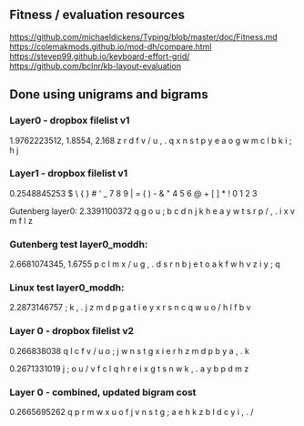 ## Fitness / evaluation resources
https://github.com/michaeldickens/Typing/blob/master/doc/Fitness.md
https://colemakmods.github.io/mod-dh/compare.html
https://stevep99.github.io/keyboard-effort-grid/
https://github.com/bclnr/kb-layout-evaluation

## Done using unigrams and bigrams
### Layer0 - dropbox filelist v1
1.9762223512, 1.8554, 2.168
z r d f v / u , . q
x n s t p y e a o g
w m c l b k i ; h j

### Layer1 - dropbox filelist v1
0.2548845253
$ \ { } # ' _ 7 8 9
| = ( ) - & " 4 5 6
@ + [ ] * ! 0 1 2 3

Gutenberg layer0:
2.3391100372
q g o u ; b c d n j
k h e a y w t s r p
/ , . i x v m f l z

### Gutenberg test layer0_moddh:
2.6681074345, 1.6755
p c l m x / u g , .
d s r n b j e t o a
k f w h v z i y ; q

### Linux test layer0_moddh:
2.2873146757
; k , . j z m d p g
a t i e y x r s n c
q w u o / h l f b v

### Layer 0 - dropbox filelist v2
0.266838038
q l c f v / u o ; j
w n s t g x i e r h
z m d p b y a , . k

0.2671331019
j ; o u / v f c l q
h r e i x g t s n w
k , . a y b p d m z

### Layer 0 - combined, updated bigram cost
0.2665695262
q p r m w x u o f j
v n s t g ; a e h k
z b l d c y i , . /
